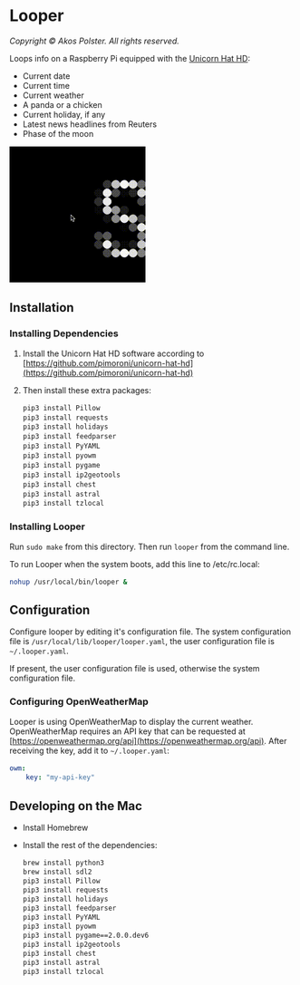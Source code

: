 # Looper

_Copyright &copy; Akos Polster. All rights reserved._

Loops info on a Raspberry Pi equipped with the [Unicorn Hat HD](https://shop.pimoroni.com/products/unicorn-hat-hd):

* Current date
* Current time
* Current weather
* A panda or a chicken
* Current holiday, if any
* Latest news headlines from Reuters
* Phase of the moon

![alt text](docs/looper.gif "Screen shot")

## Installation

### Installing Dependencies

1. Install the Unicorn Hat HD software according to [https://github.com/pimoroni/unicorn-hat-hd](https://github.com/pimoroni/unicorn-hat-hd)
2. Then install these extra packages:

    ```sh
    pip3 install Pillow
    pip3 install requests
    pip3 install holidays
    pip3 install feedparser
    pip3 install PyYAML
    pip3 install pyowm
    pip3 install pygame
    pip3 install ip2geotools
    pip3 install chest
    pip3 install astral
    pip3 install tzlocal
    ```

### Installing Looper

Run ```sudo make``` from this directory. Then run ```looper``` from the command line.

To run Looper when the system boots, add this line to /etc/rc.local:

```sh
nohup /usr/local/bin/looper &
```

## Configuration

Configure looper by editing it's configuration file. The system configuration file is  ```/usr/local/lib/looper/looper.yaml```, the user configuration file is ```~/.looper.yaml```.

If present, the user configuration file is used, otherwise the system configuration file.

### Configuring OpenWeatherMap

Looper is using OpenWeatherMap to display the current weather. OpenWeatherMap requires an API key that can be requested at [https://openweathermap.org/api](https://openweathermap.org/api). After receiving the key, add it to ```~/.looper.yaml```:

```yaml
owm:
    key: "my-api-key"
```

## Developing on the Mac

* Install Homebrew

* Install the rest of the dependencies:
  ```
  brew install python3
  brew install sdl2
  pip3 install Pillow
  pip3 install requests
  pip3 install holidays
  pip3 install feedparser
  pip3 install PyYAML
  pip3 install pyowm
  pip3 install pygame==2.0.0.dev6
  pip3 install ip2geotools
  pip3 install chest
  pip3 install astral
  pip3 install tzlocal
  ```
